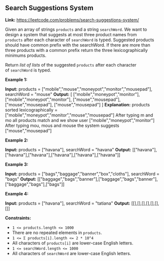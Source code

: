 ## Search Suggestions System

**Link:** https://leetcode.com/problems/search-suggestions-system/

Given an array of strings `products` and a string `searchWord`. We want to design a system that suggests at most three product names from `products` after each character of `searchWord` is typed. Suggested products should have common prefix with the searchWord. If there are more than three products with a common prefix return the three lexicographically minimums products.

Return _list of lists_ of the suggested `products` after each character of `searchWord` is typed. 

**Example 1:**

**Input:** products = ["mobile","mouse","moneypot","monitor","mousepad"], searchWord = "mouse"
**Output:** [
["mobile","moneypot","monitor"],
["mobile","moneypot","monitor"],
["mouse","mousepad"],
["mouse","mousepad"],
["mouse","mousepad"]
]
**Explanation:** products sorted lexicographically = ["mobile","moneypot","monitor","mouse","mousepad"]
After typing m and mo all products match and we show user ["mobile","moneypot","monitor"]
After typing mou, mous and mouse the system suggests ["mouse","mousepad"]


**Example 2:**

**Input:** products = ["havana"], searchWord = "havana"
**Output:** [["havana"],["havana"],["havana"],["havana"],["havana"],["havana"]]


**Example 3:**

**Input:** products = ["bags","baggage","banner","box","cloths"], searchWord = "bags"
**Output:** [["baggage","bags","banner"],["baggage","bags","banner"],["baggage","bags"],["bags"]]

**Example 4:**

**Input:** products = ["havana"], searchWord = "tatiana"
**Output:** [[],[],[],[],[],[],[]]


**Constraints:**

*   `1 <= products.length <= 1000`
*   There are no repeated elements in `products`.
*   `1 <= Σ products[i].length <= 2 * 10^4`
*   All characters of `products[i]` are lower-case English letters.
*   `1 <= searchWord.length <= 1000`
*   All characters of `searchWord` are lower-case English letters.